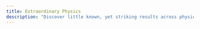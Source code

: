 ```yaml
---
title: Extraordinary Physics
description: "Discover little known, yet striking results across physics and mathematics. Written in an accessible way for semi-technical readers, yet with enough details to satisfy the more advanced readers."
---
```

